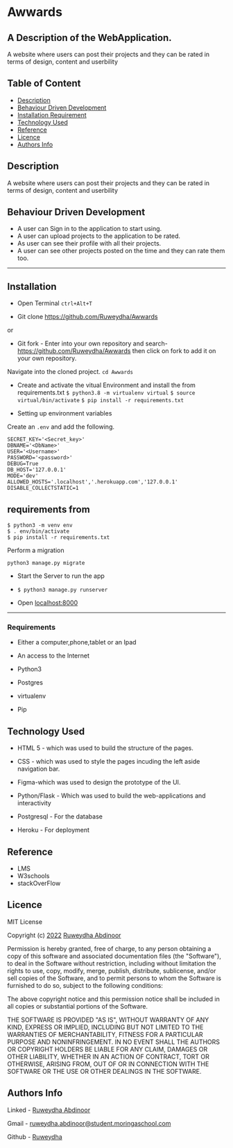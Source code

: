 # Awwards

## A Description of the WebApplication.
A website where users can post their projects and they can be rated in terms of design, content and userbility

## Table of Content

+ [Description](#description)
+ [Behaviour Driven Development](#behaviour-driven-development)
+ [Installation Requirement](#Installation)
+ [Technology Used](#technology-used)
+ [Reference](#reference)
+ [Licence](#licence)
+ [Authors Info](#authors-info)

## Description

<p>A website where users can post their projects and they can be rated in terms of design, content and userbility</p>

## Behaviour Driven Development

<p>

* A user can Sign in to the application to start using.
* A user can upload projects to the application to be rated.
* As user can see their profile with all their projects.
* A user can see other projects posted on the time and they can rate them too.

</p>

***
## Installation

* Open Terminal `ctrl+Alt+T`

* Git clone https://github.com/Ruweydha/Awwards

or

* Git fork - Enter into your own repository and search-https://github.com/Ruweydha/Awwards then click on fork to add
it on your own repository.

 Navigate into the cloned project. 
`cd Awwards`


* Create and activate the vitual Environment and install the from requirements.txt
`$ python3.8 -m virtualenv virtual`
`$ source virtual/bin/activate`
`$ pip install -r requirements.txt`

* Setting up environment variables

Create an `.env` and add the following.
```
SECRET_KEY='<Secret_key>'
DBNAME='<DbName>'
USER='<Username>'
PASSWORD='<password>'
DEBUG=True
DB_HOST='127.0.0.1'
MODE='dev'
ALLOWED_HOSTS='.localhost','.herokuapp.com','127.0.0.1'
DISABLE_COLLECTSTATIC=1

```

requirements from 
---
```
$ python3 -m venv env
$ . env/bin/activate
$ pip install -r requirements.txt

```
Perform a migration
```
python3 manage.py migrate

```


* Start the Server to run the app
* `$ python3 manage.py runserver`

* Open [localhost:8000](#)
***


### Requirements

* Either a computer,phone,tablet or an Ipad

* An access to the Internet

* Python3

* Postgres

* virtualenv

* Pip


## Technology Used

* HTML 5 - which was used to build the structure of the pages.

* CSS - which was used to style the pages incuding the left aside navigation bar.

* Figma-which was used to design the prototype of the UI.

* Python/Flask - Which was used to build the web-applications and interactivity

* Postgresql - For the database

* Heroku - For deployment

## Reference

* LMS
* W3schools
* stackOverFlow


## Licence

MIT License

Copyright (c) [2022](#licence) [Ruweydha Abdinoor](#licence)

Permission is hereby granted, free of charge, to any person obtaining a copy
of this software and associated documentation files (the "Software"), to deal
in the Software without restriction, including without limitation the rights
to use, copy, modify, merge, publish, distribute, sublicense, and/or sell
copies of the Software, and to permit persons to whom the Software is
furnished to do so, subject to the following conditions:

The above copyright notice and this permission notice shall be included in all
copies or substantial portions of the Software.

THE SOFTWARE IS PROVIDED "AS IS", WITHOUT WARRANTY OF ANY KIND, EXPRESS OR
IMPLIED, INCLUDING BUT NOT LIMITED TO THE WARRANTIES OF MERCHANTABILITY,
FITNESS FOR A PARTICULAR PURPOSE AND NONINFRINGEMENT. IN NO EVENT SHALL THE
AUTHORS OR COPYRIGHT HOLDERS BE LIABLE FOR ANY CLAIM, DAMAGES OR OTHER
LIABILITY, WHETHER IN AN ACTION OF CONTRACT, TORT OR OTHERWISE, ARISING FROM,
OUT OF OR IN CONNECTION WITH THE SOFTWARE OR THE USE OR OTHER DEALINGS IN THE
SOFTWARE.


## Authors Info


Linked - [Ruweydha Abdinoor](https://www.linkedin.com/in/ruweydha-abdinoor-859921224/)

Gmail - [ruweydha.abdinoor@student.moringaschool.com]()

Github - [Ruweydha](https://github.com/Ruweydha)
